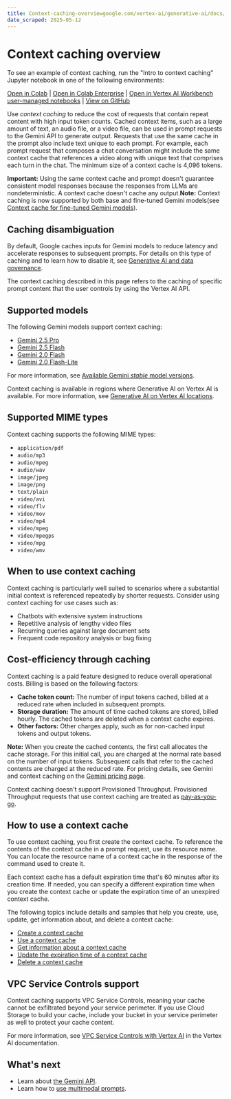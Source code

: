 ```yaml
---
title: Context-caching-overviewgoogle.com/vertex-ai/generative-ai/docs/context-cache/context-cache-overview
date_scraped: 2025-05-12
---
```


# Context caching overview 

To see an example of context caching,
run the "Intro to context caching" Jupyter notebook in one of the following
environments:

[Open
in Colab](https://colab.research.google.com/github/GoogleCloudPlatform/generative-ai/blob/main/gemini/context-caching/intro_context_caching.ipynb)
|
[Open
in Colab Enterprise](https://console.cloud.google.com/vertex-ai/colab/import/https%3A%2F%2Fraw.githubusercontent.com%2FGoogleCloudPlatform%2Fgenerative-ai%2Fmain%2Fgemini%2Fcontext-caching%2Fintro_context_caching.ipynb)
|
[Open
in Vertex AI Workbench user-managed notebooks](https://console.cloud.google.com/vertex-ai/workbench/deploy-notebook?download_url=https%3A%2F%2Fraw.githubusercontent.com%2FGoogleCloudPlatform%2Fgenerative-ai%2Fmain%2Fgemini%2Fcontext-caching%2Fintro_context_caching.ipynb)
|
[View on GitHub](https://github.com/GoogleCloudPlatform/generative-ai/blob/main/gemini/context-caching/intro_context_caching.ipynb)

Use *context caching* to reduce the cost of requests that contain repeat content
with high input token counts. Cached context items, such as a large amount of
text, an audio file, or a video file, can be used in prompt requests to the
Gemini API to generate output. Requests that use the same cache in the
prompt also include text unique to each prompt. For example, each prompt request
that composes a chat conversation might include the same context cache that
references a video along with unique text that comprises each turn in the chat.
The minimum size of a context cache is 4,096 tokens.

**Important:** Using the same context cache and prompt doesn't guarantee consistent
model responses because the responses from LLMs are nondeterministic. A context
cache doesn't cache any output.**Note:** Context caching is now supported by both base and fine-tuned Gemini models(see [Context cache for fine-tuned Gemini models](https://cloud.google.com/vertex-ai/generative-ai/docs/context-cache/context-cache-for-tuned-gemini)).

## Caching disambiguation

By default, Google caches inputs for Gemini models to reduce latency
and accelerate responses to subsequent prompts. For details on this type of
caching and to learn how to disable it, see
[Generative AI and data governance](https://cloud.google.com/vertex-ai/generative-ai/docs/data-governance#customer_data_retention_and_achieving_zero_data_retention).

The context caching described in this page refers to the caching of specific
prompt content that the user controls by using the Vertex AI API.

## Supported models

The following Gemini models support context caching:

- [Gemini 2.5 Pro](https://cloud.google.com/vertex-ai/generative-ai/docs/models/gemini/2-5-pro)
- [Gemini 2.5 Flash](../models/gemini/2-5-flash.md)
- [Gemini 2.0 Flash](../models/gemini/2-0-flash.md)
- [Gemini 2.0 Flash-Lite](https://cloud.google.com/vertex-ai/generative-ai/docs/models/gemini/2-0-flash-lite)

For more information, see
[Available Gemini *stable* model versions](https://cloud.google.com/vertex-ai/generative-ai/docs/learn/model-versioning#stable-versions-available).

Context caching is available in regions where Generative AI on Vertex AI is
available. For more information, see
[Generative AI on Vertex AI locations](https://cloud.google.com/vertex-ai/generative-ai/docs/learn/locations).

## Supported MIME types

Context caching supports the following MIME types:

- `application/pdf`
- `audio/mp3`
- `audio/mpeg`
- `audio/wav`
- `image/jpeg`
- `image/png`
- `text/plain`
- `video/avi`
- `video/flv`
- `video/mov`
- `video/mp4`
- `video/mpeg`
- `video/mpegps`
- `video/mpg`
- `video/wmv`

## When to use context caching

Context caching is particularly well suited to scenarios where a substantial
initial context is referenced repeatedly by shorter requests. Consider using
context caching for use cases such as:

- Chatbots with extensive system instructions
- Repetitive analysis of lengthy video files
- Recurring queries against large document sets
- Frequent code repository analysis or bug fixing

## Cost-efficiency through caching

Context caching is a paid feature designed to reduce overall operational costs.
Billing is based on the following factors:

- **Cache token count:** The number of input tokens cached, billed at a
 reduced rate when included in subsequent prompts.
- **Storage duration:** The amount of time cached tokens are stored, billed
 hourly. The cached tokens are deleted when a context cache expires.
- **Other factors:** Other charges apply, such as for non-cached input tokens
 and output tokens.

**Note:** When you create the cached contents, the first call allocates the cache
storage. For this initial call, you are charged at the normal rate based on the
number of input tokens. Subsequent calls that refer to the cached contents are
charged at the reduced rate. For pricing details, see Gemini and
context caching on the [Gemini pricing page](https://cloud.google.com/vertex-ai/generative-ai/pricing).

Context caching doesn't support Provisioned Throughput.
Provisioned Throughput requests that use context caching are treated
as [pay-as-you-go](https://cloud.google.com/vertex-ai/generative-ai/docs/use-provisioned-throughput#only-pay-as-you-go).

## How to use a context cache

To use context caching, you first create the context cache. To reference the
contents of the context cache in a prompt request, use its resource name. You can
locate the resource name of a context cache in the response of the command used to
create it.

Each context cache has a default expiration time that's 60 minutes
after its creation time. If needed, you can specify a different expiration time
when you create the context cache or update the expiration time of an unexpired
context cache.

The following topics include details and samples that help you
create, use, update, get information about, and delete a context cache:

- [Create a context cache](https://cloud.google.com/vertex-ai/generative-ai/docs/context-cache/context-cache-create)
- [Use a context cache](https://cloud.google.com/vertex-ai/generative-ai/docs/context-cache/context-cache-use)
- [Get information about a context cache](https://cloud.google.com/vertex-ai/generative-ai/docs/context-cache/context-cache-getinfo)
- [Update the expiration time of a context cache](https://cloud.google.com/vertex-ai/generative-ai/docs/context-cache/context-cache-update)
- [Delete a context cache](https://cloud.google.com/vertex-ai/generative-ai/docs/context-cache/context-cache-delete)

## VPC Service Controls support

Context caching supports VPC Service Controls, meaning your cache cannot be
exfiltrated beyond your service perimeter. If you use Cloud Storage to
build your cache, include your bucket in your service perimeter as well to
protect your cache content.

For more information, see [VPC Service Controls with
Vertex AI](https://cloud.google.com/vertex-ai/docs/general/vpc-service-controls) in the
Vertex AI documentation.

## What's next

- Learn about [the Gemini API](../code/code-models-overview.md).
- Learn how to [use multimodal prompts](https://cloud.google.com/vertex-ai/generative-ai/docs/multimodal/send-multimodal-prompts).